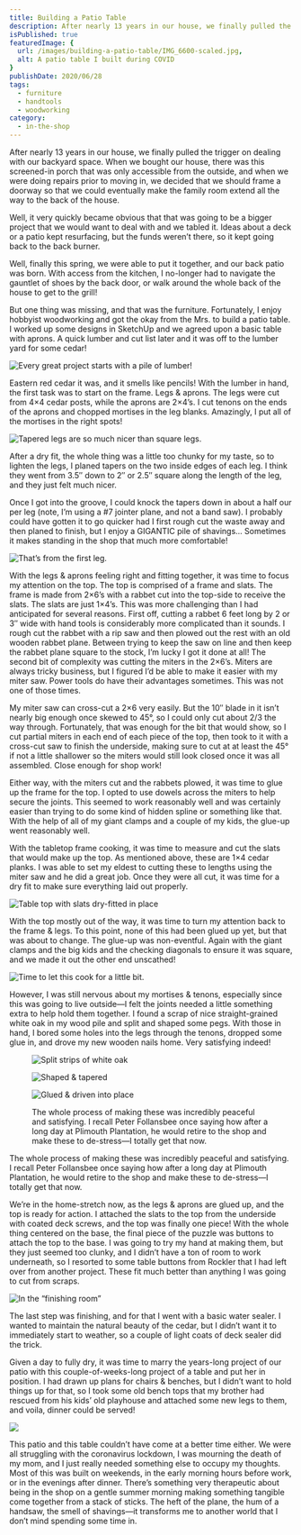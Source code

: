 ```yaml
---
title: Building a Patio Table
description: After nearly 13 years in our house, we finally pulled the trigger on dealing with our backyard space. After that, the only thing missing was an outdoor dining table.
isPublished: true
featuredImage: {
  url: /images/building-a-patio-table/IMG_6600-scaled.jpg,
  alt: A patio table I built during COVID
}
publishDate: 2020/06/28
tags:
  - furniture
  - handtools
  - woodworking
category:
  - in-the-shop
---
```

After nearly 13 years in our house, we finally pulled the trigger on dealing with our backyard space. When we bought our house, there was this screened-in porch that was only accessible from the outside, and when we were doing repairs prior to moving in, we decided that we should frame a doorway so that we could eventually make the family room extend all the way to the back of the house.

Well, it very quickly became obvious that that was going to be a bigger project that we would want to deal with and we tabled it. Ideas about a deck or a patio kept resurfacing, but the funds weren’t there, so it kept going back to the back burner.

Well, finally this spring, we were able to put it together, and our back patio was born. With access from the kitchen, I no-longer had to navigate the gauntlet of shoes by the back door, or walk around the whole back of the house to get to the grill!

But one thing was missing, and that was the furniture. Fortunately, I enjoy hobbyist woodworking and got the okay from the Mrs. to build a patio table. I worked up some designs in SketchUp and we agreed upon a basic table with aprons. A quick lumber and cut list later and it was off to the lumber yard for some cedar!

![Every great project starts with a pile of lumber!](/images/building-a-patio-table/IMG_6456-1869x2048.jpg#!align=wide&width=1869&height=2048)

Eastern red cedar it was, and it smells like pencils! With the lumber in hand, the first task was to start on the frame. Legs & aprons. The legs were cut from 4×4 cedar posts, while the aprons are 2×4’s. I cut tenons on the ends of the aprons and chopped mortises in the leg blanks. Amazingly, I put all of the mortises in the right spots!

![Tapered legs are so much nicer than square legs.](/images/building-a-patio-table/IMG_6486-768x1024.jpg#!align=right&width=768&height=1024)


After a dry fit, the whole thing was a little too chunky for my taste, so to lighten the legs, I planed tapers on the two inside edges of each leg. I think they went from 3.5″ down to 2″ or 2.5″ square along the length of the leg, and they just felt much nicer.

Once I got into the groove, I could knock the tapers down in about a half our per leg (note, I’m using a #7 jointer plane, and not a band saw). I probably could have gotten it to go quicker had I first rough cut the waste away and then planed to finish, but I enjoy a GIGANTIC pile of shavings… Sometimes it makes standing in the shop that much more comfortable!

![That’s from the first leg.](/images/building-a-patio-table/IMG_6487-edited-scaled.jpeg#!width=967&height=1060)

With the legs & aprons feeling right and fitting together, it was time to focus my attention on the top. The top is comprised of a frame and slats. The frame is made from 2×6’s with a rabbet cut into the top-side to receive the slats. The slats are just 1×4’s. This was more challenging than I had anticipated for several reasons. First off, cutting a rabbet 6 feet long by 2 or 3″ wide with hand tools is considerably more complicated than it sounds. I rough cut the rabbet with a rip saw and then plowed out the rest with an old wooden rabbet plane. Between trying to keep the saw on line and then keep the rabbet plane square to the stock, I’m lucky I got it done at all! The second bit of complexity was cutting the miters in the 2×6’s. Miters are always tricky business, but I figured I’d be able to make it easier with my miter saw. Power tools do have their advantages sometimes. This was not one of those times.

My miter saw can cross-cut a 2×6 very easily. But the 10″ blade in it isn’t nearly big enough once skewed to 45°, so I could only cut about 2/3 the way through. Fortunately, that was enough for the bit that would show, so I cut partial miters in each end of each piece of the top, then took to it with a cross-cut saw to finish the underside, making sure to cut at at least the 45° if not a little shallower so the miters would still look closed once it was all assembled. Close enough for shop work!

Either way, with the miters cut and the rabbets plowed, it was time to glue up the frame for the top. I opted to use dowels across the miters to help secure the joints. This seemed to work reasonably well and was certainly easier than trying to do some kind of hidden spline or something like that. With the help of all of my giant clamps and a couple of my kids, the glue-up went reasonably well.

With the tabletop frame cooking, it was time to measure and cut the slats that would make up the top. As mentioned above, these are 1×4 cedar planks. I was able to set my eldest to cutting these to lengths using the miter saw and he did a great job. Once they were all cut, it was time for a dry fit to make sure everything laid out properly.

![Table top with slats dry-fitted in place](/images/building-a-patio-table/IMG_6516-2048x1536.jpeg#!align=wide&width=1024&height=768)

With the top mostly out of the way, it was time to turn my attention back to the frame & legs. To this point, none of this had been glued up yet, but that was about to change. The glue-up was non-eventful. Again with the giant clamps and the big kids and the checking diagonals to ensure it was square, and we made it out the other end unscathed!

![Time to let this cook for a little bit.](/images/building-a-patio-table/IMG_6546-2048x1536.jpeg#!width=1024&height=768)

However, I was still nervous about my mortises & tenons, especially since this was going to live outside—I felt the joints needed a little something extra to help hold them together. I found a scrap of nice straight-grained white oak in my wood pile and split and shaped some pegs. With those in hand, I bored some holes into the legs through the tenons, dropped some glue in, and drove my new wooden nails home. Very satisfying indeed!

<figure class="gallery align_full gallery_3">

  ![Split strips of white oak](/images/building-a-patio-table/IMG_6548-1536x2048.jpeg#!width=768&height=1024)

  ![Shaped & tapered](/images/building-a-patio-table/IMG_6552-1536x2048.jpeg#!width=768&height=1024)

  ![Glued & driven into place](/images/building-a-patio-table/IMG_6553-1536x2048.jpeg#!width=768&height=1024)

  <figcaption>The whole process of making these was incredibly peaceful and satisfying. I recall Peter Follansbee once saying how after a long day at Plimouth Plantation, he would retire to the shop and make these to de-stress—I totally get that now.</figcaption>
</figure>

The whole process of making these was incredibly peaceful and satisfying. I recall Peter Follansbee once saying how after a long day at Plimouth Plantation, he would retire to the shop and make these to de-stress—I totally get that now.

We’re in the home-stretch now, as the legs & aprons are glued up, and the top is ready for action. I attached the slats to the top from the underside with coated deck screws, and the top was finally one piece! With the whole thing centered on the base, the final piece of the puzzle was buttons to attach the top to the base. I was going to try my hand at making them, but they just seemed too clunky, and I didn’t have a ton of room to work underneath, so I resorted to some table buttons from Rockler that I had left over from another project. These fit much better than anything I was going to cut from scraps.

![In the “finishing room”](/images/building-a-patio-table/IMG_6597-edited-768x769.jpeg#!align=right&width=300&height=300)

The last step was finishing, and for that I went with a basic water sealer. I wanted to maintain the natural beauty of the cedar, but I didn’t want it to immediately start to weather, so a couple of light coats of deck sealer did the trick.

Given a day to fully dry, it was time to marry the years-long project of our patio with this couple-of-weeks-long project of a table and put her in position. I had drawn up plans for chairs & benches, but I didn’t want to hold things up for that, so I took some old bench tops that my brother had rescued from his kids’ old playhouse and attached some new legs to them, and voila, dinner could be served!

![](/images/building-a-patio-table/IMG_6600-scaled.jpg#!align=wide&width=1024&height=768)


This patio and this table couldn’t have come at a better time either. We were all struggling with the coronavirus lockdown, I was mourning the death of my mom, and I just really needed something else to occupy my thoughts. Most of this was built on weekends, in the early morning hours before work, or in the evenings after dinner. There’s something very therapeutic about being in the shop on a gentle summer morning making something tangible come together from a stack of sticks. The heft of the plane, the hum of a handsaw, the smell of shavings—it transforms me to another world that I don’t mind spending some time in.
